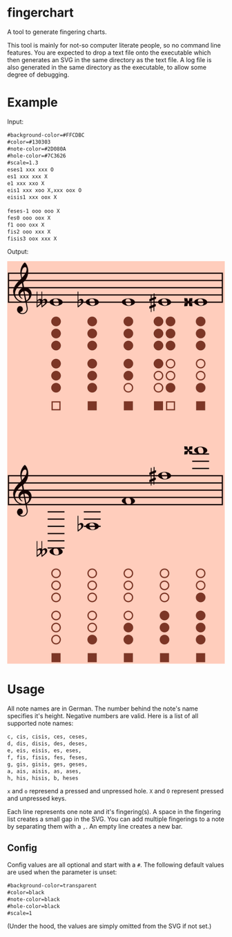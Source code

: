 # fingerchart
A tool to generate fingering charts.

This tool is mainly for not-so computer literate people, so no command line features.
You are expected to drop a text file onto the executable which then generates an SVG in the same directory as the text file. 
A log file is also generated in the same directory as the executable, to allow some degree of debugging.

# Example
Input:
```
#background-color=#FFCDBC
#color=#130303
#note-color=#2D080A
#hole-color=#7C3626
#scale=1.3
eses1 xxx xxx O
es1 xxx xxx X
e1 xxx xxo X
eis1 xxx xoo X,xxx oox O
eisis1 xxx oox X

feses-1 ooo ooo X
fes0 ooo oox X
f1 ooo oxx X
fis2 ooo xxx X
fisis3 oox xxx X
```

Output:

![SVG output](https://raw.githubusercontent.com/sollniss/fingerchart/main/examples/example.svg)

# Usage

All note names are in German. The number behind the note's name specifies it's height. Negative numbers are valid.
Here is a list of all supported note names:
```
c, cis, cisis, ces, ceses,
d, dis, disis, des, deses,
e, eis, eisis, es, eses,
f, fis, fisis, fes, feses,
g, gis, gisis, ges, geses,
a, ais, aisis, as, ases,
h, his, hisis, b, heses
```

`x` and `o` represend a pressed and unpressed hole. `X` and `O` represent pressed and unpressed keys.

Each line represents one note and it's fingering(s). A space in the fingering list creates a small gap in the SVG. You can add multiple fingerings to a note by separating them with a `,`.
An empty line creates a new bar.

## Config

Config values are all optional and start with a `#`. The following default values are used when the parameter is unset:
```
#background-color=transparent
#color=black
#note-color=black
#hole-color=black
#scale=1
```
(Under the hood, the values are simply omitted from the SVG if not set.)